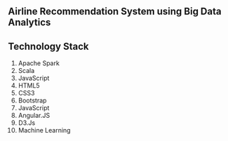 


## Airline Recommendation System using Big Data Analytics



## Technology Stack

1. Apache Spark
2. Scala
3. JavaScript
4. HTML5
5. CSS3
6. Bootstrap
7. JavaScript
8. Angular.JS
9. D3.Js
10. Machine Learning



